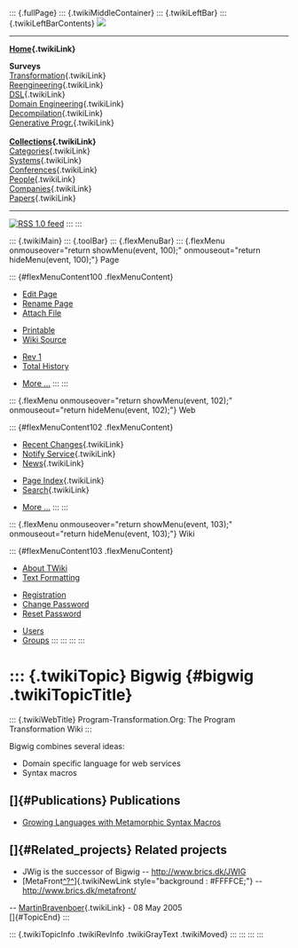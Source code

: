 ::: {.fullPage}
::: {.twikiMiddleContainer}
::: {.twikiLeftBar}
::: {.twikiLeftBarContents}
![](../pub/transformation.gif)

------------------------------------------------------------------------

**[Home](WebHome){.twikiLink}**

**Surveys**\
[Transformation](ProgramTransformation){.twikiLink}\
[Reengineering](ReengineeringWiki){.twikiLink}\
[DSL](DomainSpecificLanguages){.twikiLink}\
[Domain Engineering](DomainEngineering){.twikiLink}\
[Decompilation](DeCompilation){.twikiLink}\
[Generative Progr.](GenerativeProgrammingWiki){.twikiLink}\
\
**[Collections](CategoryCollection){.twikiLink}**\
[Categories](CategoryCategory){.twikiLink}\
[Systems](TransformationSystems){.twikiLink}\
[Conferences](TransformationConferences){.twikiLink}\
[People](TransformationPeople){.twikiLink}\
[Companies](TransformationCompanies){.twikiLink}\
[Papers](CategoryPaper){.twikiLink}

------------------------------------------------------------------------

[![](../pub/rss.gif "RSS 1.0 feed")](WebRss@skin=rss)
:::
:::

::: {.twikiMain}
::: {.toolBar}
::: {.flexMenuBar}
::: {.flexMenu onmouseover="return showMenu(event, 100);" onmouseout="return hideMenu(event, 100);"}
Page

::: {#flexMenuContent100 .flexMenuContent}
-   [Edit
    Page](http://www.program-transformation.org/edit/Transform/Bigwig?t=1536826433)
-   [Rename
    Page](http://www.program-transformation.org/rename/Transform/Bigwig)
-   [Attach
    File](http://www.program-transformation.org/attach/Transform/Bigwig)

<!-- -->

-   [Printable](http://www.program-transformation.org/view/Transform/Bigwig?skin=print.pattern)
-   [Wiki
    Source](http://www.program-transformation.org/view/Transform/Bigwig?skin=text&raw=on&contenttype=text/plain)

<!-- -->

-   [Rev
    1](http://www.program-transformation.org/view/Transform/Bigwig?rev=1.1)
-   [Total
    History](http://www.program-transformation.org/rdiff/Transform/Bigwig)

<!-- -->

-   [More
    \...](http://www.program-transformation.org/oops/Transform/Bigwig?template=oopsmore&param1=1.1&param2=1.1)
:::
:::

::: {.flexMenu onmouseover="return showMenu(event, 102);" onmouseout="return hideMenu(event, 102);"}
Web

::: {#flexMenuContent102 .flexMenuContent}
-   [Recent Changes](WebChanges){.twikiLink}
-   [Notify Service](WebNotify){.twikiLink}
-   [News](WebNews){.twikiLink}

<!-- -->

-   [Page Index](WebIndex){.twikiLink}
-   [Search](WebSearch){.twikiLink}

<!-- -->

-   [More
    \...](http://www.program-transformation.org/oops/Transform/Bigwig?template=oopsmore&param1=1.1&param2=1.1)
:::
:::

::: {.flexMenu onmouseover="return showMenu(event, 103);" onmouseout="return hideMenu(event, 103);"}
Wiki

::: {#flexMenuContent103 .flexMenuContent}
-   [About
    TWiki](http://www.program-transformation.org/view/TWiki/WebHome)
-   [Text
    Formatting](http://www.program-transformation.org/view/TWiki/TextFormattingRules)

<!-- -->

-   [Registration](http://www.program-transformation.org/view/TWiki/TWikiRegistration)
-   [Change
    Password](http://www.program-transformation.org/view/TWiki/ChangePassword)
-   [Reset
    Password](http://www.program-transformation.org/view/TWiki/ResetPassword)

<!-- -->

-   [Users](http://www.program-transformation.org/view/Main/TWikiUsers)
-   [Groups](http://www.program-transformation.org/view/Main/TWikiGroups)
:::
:::
:::
:::

::: {.twikiTopic}
Bigwig {#bigwig .twikiTopicTitle}
======

::: {.twikiWebTitle}
Program-Transformation.Org: The Program Transformation Wiki
:::

Bigwig combines several ideas:

-   Domain specific language for web services
-   Syntax macros

[]{#Publications} Publications
------------------------------

-   [Growing Languages with Metamorphic Syntax
    Macros](http://www.brics.dk/bigwig/publications/macro.pdf)

[]{#Related_projects} Related projects
--------------------------------------

-   JWig is the successor of Bigwig \-- <http://www.brics.dk/JWIG>
-   [MetaFront[^?^](http://www.program-transformation.org/edit/Transform/MetaFront?topicparent=Transform.Bigwig)]{.twikiNewLink
    style="background : #FFFFCE;"} \-- <http://www.brics.dk/metafront/>

\-- [MartinBravenboer](../Main/MartinBravenboer){.twikiLink} - 08 May
2005\
[]{#TopicEnd}
:::

::: {.twikiTopicInfo .twikiRevInfo .twikiGrayText .twikiMoved}
:::
:::
:::
:::
